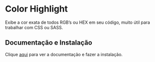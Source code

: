 # Color Highlight

Exibe a cor exata de todos RGB’s ou HEX em seu código, muito útil para trabalhar com CSS ou SASS.

## Documentação e Instalação

Clique [aqui](https://marketplace.visualstudio.com/items?itemName=naumovs.color-highlight) para ver a documentação e fazer a instalação.
